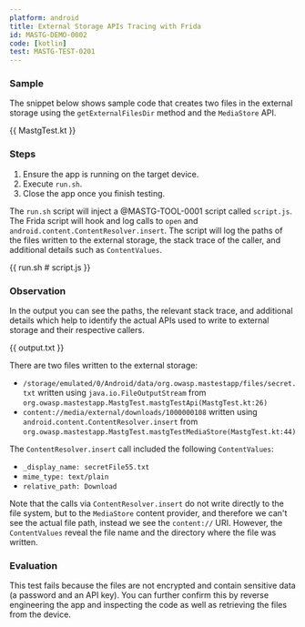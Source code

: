 ```yaml
---
platform: android
title: External Storage APIs Tracing with Frida
id: MASTG-DEMO-0002
code: [kotlin]
test: MASTG-TEST-0201
---
```


### Sample

The snippet below shows sample code that creates two files in the external storage using the `getExternalFilesDir` method and the `MediaStore` API.

{{ MastgTest.kt }}

### Steps

1. Ensure the app is running on the target device.
2. Execute `run.sh`.
3. Close the app once you finish testing.

The `run.sh` script will inject a @MASTG-TOOL-0001 script called `script.js`. The Frida script will hook and log calls to `open` and `android.content.ContentResolver.insert`. The script will log the paths of the files written to the external storage, the stack trace of the caller, and additional details such as `ContentValues`.

{{ run.sh # script.js }}

### Observation

In the output you can see the paths, the relevant stack trace, and additional details which help to identify the actual APIs used to write to external storage and their respective callers.

{{ output.txt }}

There are two files written to the external storage:

- `/storage/emulated/0/Android/data/org.owasp.mastestapp/files/secret.txt` written using `java.io.FileOutputStream` from `org.owasp.mastestapp.MastgTest.mastgTestApi(MastgTest.kt:26)`
- `content://media/external/downloads/1000000108` written using `android.content.ContentResolver.insert` from `org.owasp.mastestapp.MastgTest.mastgTestMediaStore(MastgTest.kt:44)`

The `ContentResolver.insert` call included the following `ContentValues`:

- `_display_name: secretFile55.txt`
- `mime_type: text/plain`
- `relative_path: Download`

Note that the calls via `ContentResolver.insert` do not write directly to the file system, but to the `MediaStore` content provider, and therefore we can't see the actual file path, instead we see the `content://` URI. However, the `ContentValues` reveal the file name and the directory where the file was written.

### Evaluation

This test fails because the files are not encrypted and contain sensitive data (a password and an API key). You can further confirm this by reverse engineering the app and inspecting the code as well as retrieving the files from the device.
